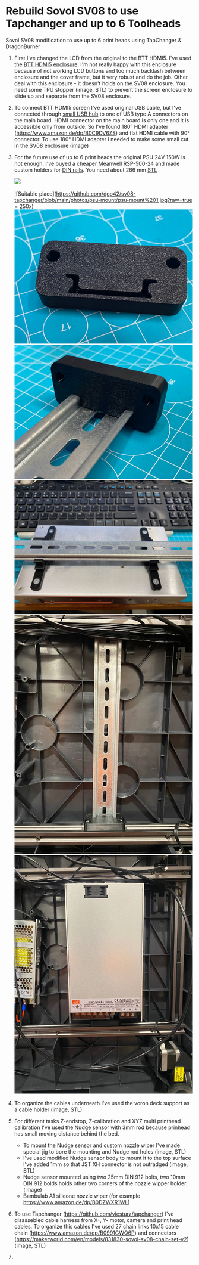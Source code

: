 # Rebuild Sovol SV08 to use Tapchanger and up to 6 Toolheads
Sovol SV08 modification to use up to 6 print heads using TapChanger &amp; DragonBurner

1. First I've changed the LCD from the original to the BTT HDMI5. I've used the [BTT HDMI5 enclosure](https://www.printables.com/model/946297-sovol-sv08-btt-hdmi-5-v12-enclosure-compatible). I'm not really happy with this enclosure because of not working LCD buttons and too much backlash between enclosure and the cover frame, but it very robust and do the job. Other deal with this enclosure - it doesn't holds on the SV08 enclosure. You need some TPU stopper (image, STL) to prevent the screen enclosure to slide up and separate from the SV08 enclosure. 
2. To connect BTT HDMI5 screen I've used original USB cable, but I've connected through [small USB hub](https://www.amazon.de/dp/B0BMXDGSGS) to one of USB type A connectors on the main board. HDMI connector on the main board is only one and it is accessible only from outside. So I've found 180° HDMI adapter (https://www.amazon.de/dp/B0C9DV6ZS) and flat HDMI cable with 90° connector. To use 180° HDMI adapter I needed to make some small cut in the SV08 enclosure (image)
3. For the future use of up to 6 print heads the original PSU 24V 150W is not enough. I've buyed a cheaper Meanwell RSP-500-24 and made custom holders for [DIN rails](https://www.amazon.de/dp/B09VQ6KJ6H). You need about 266 mm [STL](https://github.com/dgo42/sv08-tapchanger/tree/main/stls/psu-mount)

   [<img src="/dgo42/sv08-tapchanger/blob/main/photos/psu-mount/psu-mount%201.jpg?raw=true" width="100">](https://github.com/dgo42/sv08-tapchanger/tree/main/photos/psu-mount)

   ![Suitable place](https://github.com/dgo42/sv08-tapchanger/blob/main/photos/psu-mount/psu-mount%201.jpg?raw=true = 250x)
   ![DIN rail holder](https://github.com/dgo42/sv08-tapchanger/blob/main/photos/psu-mount/psu-mount%202.jpg?raw=true)
   ![DIN rail with holder](https://github.com/dgo42/sv08-tapchanger/blob/main/photos/psu-mount/psu-mount%203.jpg?raw=true)
   ![DIN rail with mounted PSU](https://github.com/dgo42/sv08-tapchanger/blob/main/photos/psu-mount/psu-mount%204.jpg?raw=true)
   ![DIN rail mounted into printer](https://github.com/dgo42/sv08-tapchanger/blob/main/photos/psu-mount/psu-mount%205.jpg?raw=true)
   ![PSU mounted](https://github.com/dgo42/sv08-tapchanger/blob/main/photos/psu-mount/psu-mount%206.jpg?raw=true)
4. To organize the cables underneath I've used the voron deck support as a cable holder (image, STL)
5. For different tasks Z-endstop, Z-calibration and XYZ multi printhead calibration I've used the Nudge sensor with 3mm rod because prinhead has small moving distance behind the bed.
   * To mount the Nudge sensor and custom nozzle wiper I've made special jig to bore the mounting and Nudge rod holes (image, STL)
   * I've used modified Nudge sensor body to mount it to the top surface I've added 1mm so that JST XH connector is not outradged (image, STL)
   * Nudge sensor mounted using two 25mm DIN 912 bolts, two 10mm DIN 912 bolds holds other two corners of the nozzle wipper holder. (image)
   * Bambulab A1 silicone nozzle wiper (for example https://www.amazon.de/dp/B0DZWXR1WL)
6. To use Tapchanger (https://github.com/viesturz/tapchanger) I've disassebled cable harness from X-, Y- motor, camera and print head cables. To organize this cables I've used 27 chain links 10x15 cable chain (https://www.amazon.de/dp/B0991GWQ6P) and connectors (https://makerworld.com/en/models/831830-sovol-sv08-chain-set-v2) (image, STL)
7. 
